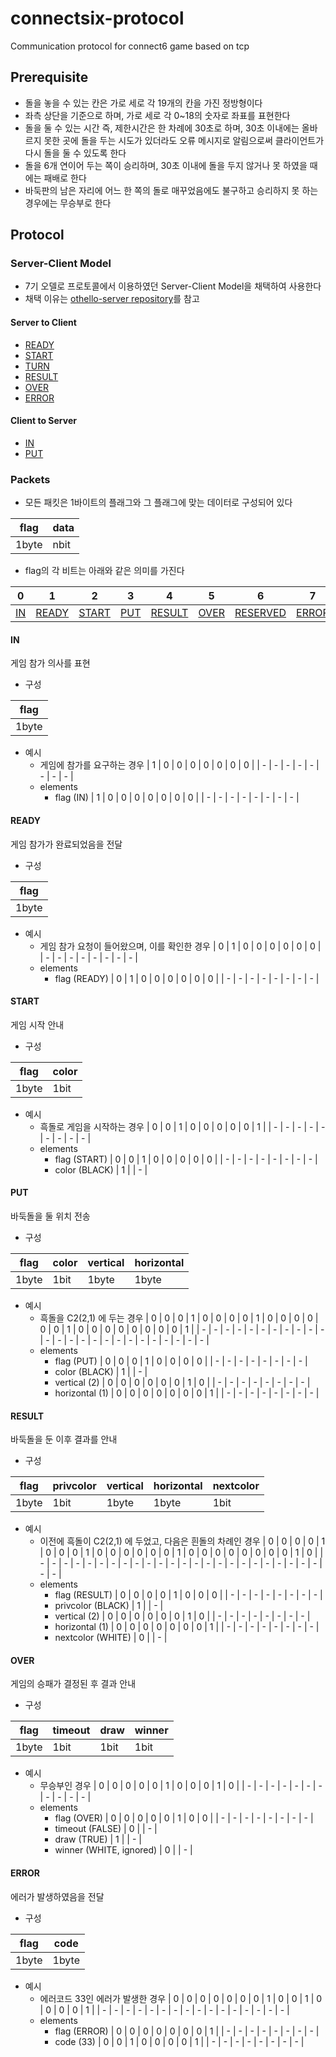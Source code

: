 # connectsix-protocol
Communication protocol for connect6 game based on tcp

## Prerequisite

- 돌을 놓을 수 있는 칸은 가로 세로 각 19개의 칸을 가진 정방형이다
- 좌측 상단을 기준으로 하며, 가로 세로 각 0~18의 숫자로 좌표를 표현한다
- 돌을 둘 수 있는 시간 즉, 제한시간은 한 차례에 30초로 하며, 30초 이내에는 올바르지 못한 곳에 돌을 두는 시도가 있더라도 오류 메시지로 알림으로써 클라이언트가 다시 돌을 둘 수 있도록 한다
- 돌을 6개 연이어 두는 쪽이 승리하며, 30초 이내에 돌을 두지 않거나 못 하였을 때에는 패배로 한다
- 바둑판의 남은 자리에 어느 한 쪽의 돌로 매꾸었음에도 불구하고 승리하지 못 하는 경우에는 무승부로 한다

## Protocol

### Server-Client Model

- 7기 오델로 프로토콜에서 이용하였던 Server-Client Model을 채택하여 사용한다
- 채택 이유는 [othello-server repository](https://github.com/umbum/othello-server)를 참고

#### Server to Client

- [READY](#READY)
- [START](#START)
- [TURN](#TURN)
- [RESULT](#RESULT)
- [OVER](#OVER)
- [ERROR](#ERROR)

#### Client to Server

- [IN](#IN)
- [PUT](#PUT)

### Packets

- 모든 패킷은 1바이트의 플래그와 그 플래그에 맞는 데이터로 구성되어 있다

| flag | data |
| ---- | ---- |
| 1byte | nbit |

- flag의 각 비트는 아래와 같은 의미를 가진다

| 0 | 1 | 2 | 3 | 4 | 5 | 6 | 7 |
| - | - | - | - | - | - | - | - |
| [IN](#IN) | [READY](#READY) | [START](#START) | [PUT](#PUT) | [RESULT](#RESULT) | [OVER](#OVER) | [RESERVED](#RESURVED) | [ERROR](#ERROR) |

#### IN

게임 참가 의사를 표현

- 구성

| flag |
| ---- |
| 1byte |

- 예시
	- 게임에 참가를 요구하는 경우
		| 1 | 0 | 0 | 0 | 0 | 0 | 0 | 0 |
		| - | - | - | - | - | - | - | - |
	- elements
		- flag (IN)
			| 1 | 0 | 0 | 0 | 0 | 0 | 0 | 0 |
			| - | - | - | - | - | - | - | - |

#### READY

게임 참가가 완료되었음을 전달

- 구성

| flag |
| ---- |
| 1byte |

- 예시
	- 게임 참가 요청이 들어왔으며, 이를 확인한 경우
		| 0 | 1 | 0 | 0 | 0 | 0 | 0 | 0 |
		| - | - | - | - | - | - | - | - |
	- elements
		- flag (READY)
			| 0 | 1 | 0 | 0 | 0 | 0 | 0 | 0 |
			| - | - | - | - | - | - | - | - |

#### START

게임 시작 안내

- 구성

| flag | color |
| ---- | ----- |
| 1byte | 1bit |

- 예시
	- 흑돌로 게임을 시작하는 경우
		| 0 | 0 | 1 | 0 | 0 | 0 | 0 | 0 | 1 |
		| - | - | - | - | - | - | - | - | - |
	- elements
		- flag (START)
			| 0 | 0 | 1 | 0 | 0 | 0 | 0 | 0 |
			| - | - | - | - | - | - | - | - |
		- color (BLACK)
			| 1 |
			| - |

#### PUT

바둑돌을 둘 위치 전송

- 구성

| flag | color | vertical | horizontal |
| ---- | ----- | -------- | ---------- |
| 1byte | 1bit | 1byte | 1byte |

- 예시
	- 흑돌을 C2(2,1) 에 두는 경우
		| 0 | 0 | 0 | 1 | 0 | 0 | 0 | 0 | 1 | 0 | 0 | 0 | 0 | 0 | 0 | 1 | 0 | 0 | 0 | 0 | 0 | 0 | 0 | 0 | 1 |
		| - | - | - | - | - | - | - | - | - | - | - | - | - | - | - | - | - | - | - | - | - | - | - | - | - |
	- elements
		- flag (PUT)
			| 0 | 0 | 0 | 1 | 0 | 0 | 0 | 0 |
			| - | - | - | - | - | - | - | - |
		- color (BLACK)
			| 1 |
			| - |
		- vertical (2)
			| 0 | 0 | 0 | 0 | 0 | 0 | 1 | 0 |
			| - | - | - | - | - | - | - | - |
		- horizontal (1)
			| 0 | 0 | 0 | 0 | 0 | 0 | 0 | 1 |
			| - | - | - | - | - | - | - | - |

#### RESULT

바둑돌을 둔 이후 결과를 안내

- 구성

| flag | privcolor | vertical | horizontal | nextcolor |
| ---- | --------- | -------- | ---------- | --------- |
| 1byte | 1bit | 1byte | 1byte | 1bit |

- 예시
	- 이전에 흑돌이 C2(2,1) 에 두었고, 다음은 흰돌의 차례인 경우
		| 0 | 0 | 0 | 0 | 1 | 0 | 0 | 0 | 1 | 0 | 0 | 0 | 0 | 0 | 0 | 1 | 0 | 0 | 0 | 0 | 0 | 0 | 0 | 0 | 1 | 0 |
		| - | - | - | - | - | - | - | - | - | - | - | - | - | - | - | - | - | - | - | - | - | - | - | - | - | - |
	- elements
		- flag (RESULT)
			| 0 | 0 | 0 | 0 | 1 | 0 | 0 | 0 |
			| - | - | - | - | - | - | - | - |
		- privcolor (BLACK)
			| 1 |
			| - |
		- vertical (2)
			| 0 | 0 | 0 | 0 | 0 | 0 | 1 | 0 |
			| - | - | - | - | - | - | - | - |
		- horizontal (1)
			| 0 | 0 | 0 | 0 | 0 | 0 | 0 | 1 |
			| - | - | - | - | - | - | - | - |
		- nextcolor (WHITE)
			| 0 |
			| - |

#### OVER

게임의 승패가 결정된 후 결과 안내

- 구성

| flag | timeout | draw | winner |
| ---- | ------- | ---- | ------ |
| 1byte | 1bit | 1bit | 1bit |

- 예시
	- 무승부인 경우
		| 0 | 0 | 0 | 0 | 0 | 1 | 0 | 0 | 0 | 1 | 0 |
		| - | - | - | - | - | - | - | - | - | - | - |
	- elements
		- flag (OVER)
			| 0 | 0 | 0 | 0 | 0 | 1 | 0 | 0 |
			| - | - | - | - | - | - | - | - |
		- timeout (FALSE)
			| 0 |
			| - |
		- draw (TRUE)
			| 1 |
			| - |
		- winner (WHITE, ignored)
			| 0 |
			| - |

#### ERROR

에러가 발생하였음을 전달

- 구성

| flag | code |
| ---- | ---- |
| 1byte | 1byte |

- 예시
	- 에러코드 33인 에러가 발생한 경우
		| 0 | 0 | 0 | 0 | 0 | 0 | 0 | 1 | 0 | 0 | 1 | 0 | 0 | 0 | 0 | 1 |
		| - | - | - | - | - | - | - | - | - | - | - | - | - | - | - | - |
	- elements
		- flag (ERROR)
			| 0 | 0 | 0 | 0 | 0 | 0 | 0 | 1 |
			| - | - | - | - | - | - | - | - |
		- code (33)
			| 0 | 0 | 1 | 0 | 0 | 0 | 0 | 1 |
			| - | - | - | - | - | - | - | - |
